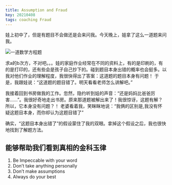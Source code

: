 ```yaml
---
title: Assumption and Fraud
key: 20210408
tags: coaching Fraud
---
```


娃上初中了，但是有题目不会做还是会来问我。今天晚上，娃拿了这么一道题来问我。

![一道数学方程题]({{site.url}}/images/formula_20210408.png)

<!--more-->

求a的b次方，不对吧。。。娃的家庭作业经常在不同的资料上，有的是印刷的，有的是打印的，还有些会是孩子自己抄下的。碰到题目本身出错的概率也会挺多。以我对他们作业的理解程度，我很快得出了答案：这道题的题目本身有问题！
于是，我跟娃说：“这道题的题目错了。明天看看老师怎么讲解吧。”

我接着回到书房做我的工作。忽然，隐约听到娃的声音：“还是妈妈比爸爸厉害......”。我很好奇地走出书房。原来那道题被解出来了！我很惊讶，这题有解？所以，它本身没有问题？！
老婆看着我，笑眯眯地说：“我俩的区别是,我没有怀疑这题目本身，而你却认为这题目错了”

确实，“这题目本身出错了”的假设蒙住了我的双眼。拿掉这个假设之后，我也很快地找到了解题方法。

## 能够帮助我们看到真相的金科玉律

1. Be Impeccable with your word
1. Don’t take anything personally
1. Don’t make assumptions
1. Always do your best
